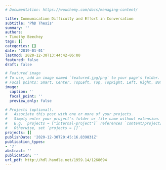 ```yaml
---
# Documentation: https://wowchemy.com/docs/managing-content/

title: Communication Difficulty and Effort in Conversation
subtitle: 'PhD Thesis'
summary: ''
authors:
- Timothy Beechey
tags: []
categories: []
date: '2019-01-01'
lastmod: 2020-12-30T13:44:42-06:00
featured: false
draft: false

# Featured image
# To use, add an image named `featured.jpg/png` to your page's folder.
# Focal points: Smart, Center, TopLeft, Top, TopRight, Left, Right, BottomLeft, Bottom, BottomRight.
image:
  caption: ''
  focal_point: ''
  preview_only: false

# Projects (optional).
#   Associate this post with one or more of your projects.
#   Simply enter your project's folder or file name without extension.
#   E.g. `projects = ["internal-project"]` references `content/project/deep-learning/index.md`.
#   Otherwise, set `projects = []`.
projects: []
publishDate: '2020-12-30T20:45:16.839831Z'
publication_types:
- '7'
abstract: ''
publication: ''
url_pdf: http://hdl.handle.net/1959.14/1268694
---
```

